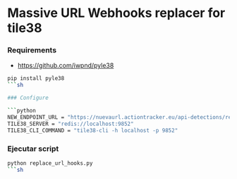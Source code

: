 # Massive URL Webhooks replacer for tile38 

### Requirements
  
  - https://github.com/iwpnd/pyle38

```sh
pip install pyle38
```sh

### Configure

```python
NEW_ENDPOINT_URL = "https://nuevaurl.actiontracker.eu/api-detections/receive-message"
TILE38_SERVER = "redis://localhost:9852"
TILE38_CLI_COMMAND = "tile38-cli -h localhost -p 9852"
```

### Ejecutar script
```sh
python replace_url_hooks.py
```sh


